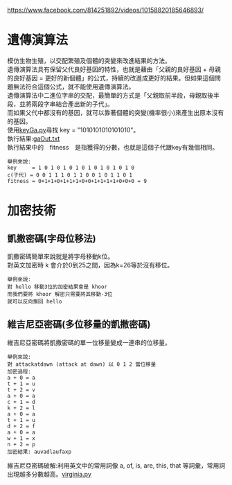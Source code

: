 https://www.facebook.com/814251892/videos/10158820185646893/
# 遺傳演算法
模仿生物生殖，以交配繁殖及個體的突變來改進結果的方法。<br>
遺傳演算法具有保留父代良好基因的特性，也就是藉由「父親的良好基因 + 母親的良好基因 = 更好的新個體」的公式，持續的改進成更好的結果。但如果這個問題無法符合這個公式，就不能使用遺傳演算法。<br>
遺傳演算法中二進位字串的交配，最簡單的方式是「父親取前半段，母親取後半段，並將兩段字串結合產出新的子代」。<br>
而如果父代中都沒有的基因，就可以靠著個體的突變(機率很小)來產生出原本沒有的基因。<br>
使用[keyGa.py](03-genetic/keyGa.py)尋找 key = "1010101010101010"。<br>
執行結果:[gaOut.txt](03-genetic/gaOut.txt)<br>
執行結果中的　fitness　是指獲得的分數，也就是這個子代跟key有幾個相同。<br>
```
舉例來說:
key     = 1 0 1 0 1 0 1 0 1 0 1 0 1 0 1 0 
c(子代) = 0 0 1 1 1 0 1 1 0 0 1 0 1 1 0 1 
fitness = 0+1+1+0+1+1+1+0+0+1+1+1+1+0+0+0 = 9
```
# 加密技術
## 凱撒密碼(字母位移法)
凱撒密碼簡單來說就是將字母移動k位。<br>
對英文加密時 k 會介於0到25之間，因為k=26等於沒有移位。<br>
```
舉例來說:
對 hello 移動3位的加密結果會是 khoor
而我們要將 khoor 解密只需要將其移動-3位
就可以反向推回 hello
```
## 維吉尼亞密碼(多位移量的凱撒密碼)
維吉尼亞密碼將凱撒密碼的單一位移量變成一連串的位移量。<br>
```
舉例來說: 
對 attackatdawn (attack at dawn) 以 0 1 2 當位移量
加密過程:
a + 0 = a
t + 1 = u
t + 2 = v
a + 0 = a
c + 1 = d
k + 2 = l
a + 0 = a
t + 1 = u
d + 2 = f
a + 0 = a
w + 1 = x
n + 2 = p
加密結果: auvadlaufaxp
```
維吉尼亞密碼破解:利用英文中的常用詞像 a, of, is, are, this, that 等詞彙，常用詞出現越多分數越高。[virginia.py](decrypt/virginia.py)
<br>
